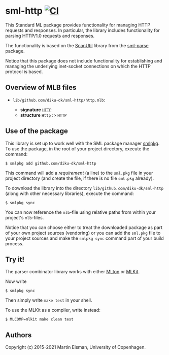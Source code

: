 # sml-http [![CI](https://github.com/diku-dk/sml-http/workflows/CI/badge.svg)](https://github.com/diku-dk/sml-http/actions)

This Standard ML package provides functionality for managing HTTP
requests and responses. In particular, the library includes
functionality for parsing HTTP/1.0 requests and responses.

The functionality is based on the
[ScanUtil](https://github.com/diku-dk/sml-parse/blob/main/lib/github.com/diku-dk/sml-parse/SCAN_UTIL.sig)
library from the [sml-parse](https://github.com/diku-dk/sml-parse)
package.

Notice that this package does not include functionality for
establishing and managing the underlying inet-socket connections on
which the HTTP protocol is based.

## Overview of MLB files

- `lib/github.com/diku-dk/sml-http/http.mlb`:

  - **signature** [`HTTP`](lib/github.com/diku-dk/sml-http/http.sig)
  - **structure** `Http` :> `HTTP`

## Use of the package

This library is set up to work well with the SML package manager
[smlpkg](https://github.com/diku-dk/smlpkg).  To use the package, in
the root of your project directory, execute the command:

```
$ smlpkg add github.com/diku-dk/sml-http
```

This command will add a _requirement_ (a line) to the `sml.pkg` file in your
project directory (and create the file, if there is no file `sml.pkg`
already).

To download the library into the directory
`lib/github.com/diku-dk/sml-http` (along with other necessary
libraries), execute the command:

```
$ smlpkg sync
```

You can now reference the `mlb`-file using relative paths from within
your project's `mlb`-files.

Notice that you can choose either to treat the downloaded package as
part of your own project sources (vendoring) or you can add the
`sml.pkg` file to your project sources and make the `smlpkg sync`
command part of your build process.

## Try it!

The parser combinator library works with either
[MLton](http://mlton.org) or [MLKit](http://elsman.com/mlkit/).

Now write

    $ smlpkg sync

Then simply write `make test` in your shell.

To use the MLKit as a compiler, write instead:

    $ MLCOMP=mlkit make clean test

## Authors

Copyright (c) 2015-2021 Martin Elsman, University of Copenhagen.
